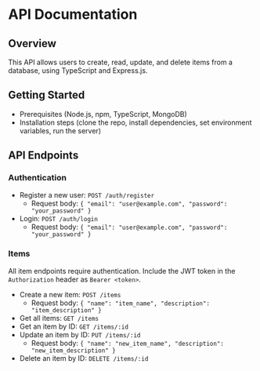 # API Documentation

## Overview
This API allows users to create, read, update, and delete items from a database, using TypeScript and Express.js.

## Getting Started
- Prerequisites (Node.js, npm, TypeScript, MongoDB)
- Installation steps (clone the repo, install dependencies, set environment variables, run the server)

## API Endpoints

### Authentication
- Register a new user: `POST /auth/register`
  - Request body: `{ "email": "user@example.com", "password": "your_password" }`
- Login: `POST /auth/login`
  - Request body: `{ "email": "user@example.com", "password": "your_password" }`

### Items
All item endpoints require authentication. Include the JWT token in the `Authorization` header as `Bearer <token>`.

- Create a new item: `POST /items`
  - Request body: `{ "name": "item_name", "description": "item_description" }`
- Get all items: `GET /items`
- Get an item by ID: `GET /items/:id`
- Update an item by ID: `PUT /items/:id`
  - Request body: `{ "name": "new_item_name", "description": "new_item_description" }`
- Delete an item by ID: `DELETE /items/:id`
